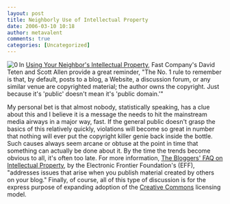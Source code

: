 ```yaml
---
layout: post
title: Neighborly Use of Intellectual Property
date: 2006-03-10 10:18
author: metavalent
comments: true
categories: [Uncategorized]
---
```

<!--Lead Photo --><a href="http://www.fastcompany.com/resources/networking/teten-allen/010906.html"><img src="http://awebcamdarkly.com/images/fastcompany.logo.gif" align="left" border="0" alt="0" /></a><!-- Commentary -->In <a href="http://www.fastcompany.com/resources/networking/teten-allen/010906.html">Using Your Neighbor's Intellectual Property</a>, Fast Company's David Teten and Scott Allen provide a great reminder, "The No. 1 rule to remember is that, by default, posts to a blog, a Website, a discussion forum, or any similar venue are copyrighted material; the author owns the copyright. Just because it's 'public' doesn't mean it's 'public domain.'"  

My personal bet is that almost nobody, statistically speaking, has a clue about this and I believe it is a message the needs to hit the mainstream media airways in a major way, fast.  If the general public doesn't grasp the basics of this relatively quickly, violations will become so great in number that nothing will ever put the copyright killer genie back inside the bottle.  Such causes always seem arcane or obtuse at the point in time that something can actually be done about it.  By the time the trends become obvious to all, it's often too late.  For more information, <a href="http://www.eff.org/bloggers/lg/faq-ip.php">The Bloggers' FAQ on Intellectual Property</a>, by the Electronic Frontier Foundation's (EFF), "addresses issues that arise when you publish material created by others on your blog."  Finally, of course, all of this type of discussion is for the express purpose of expanding adoption of the <a href="http://creativecommons.org/">Creative Commons</a> licensing model.
